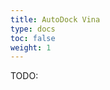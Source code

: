 ```yaml
---
title: AutoDock Vina
type: docs
toc: false
weight: 1
---
```


TODO:

[^eberhardt2021autodock]: Eberhardt, J., Santos-Martins, D., Tillack, A. F., & Forli, S. (2021). AutoDock Vina 1.2.0: New docking methods, expanded force field, and python bindings. *Journal of chemical information and modeling, 61*(8), 3891-3898. DOI: [10.1021/acs.jcim.1c00203](https://doi.org/10.1021/acs.jcim.1c00203)
[^trott2010autodock]: Trott, O., & Olson, A. J. (2010). AutoDock Vina: improving the speed and accuracy of docking with a new scoring function, efficient optimization, and multithreading. *Journal of computational chemistry, 31*(2), 455-461. DOI: [10.1002/jcc.21334](https://doi.org/10.1002/jcc.21334)
